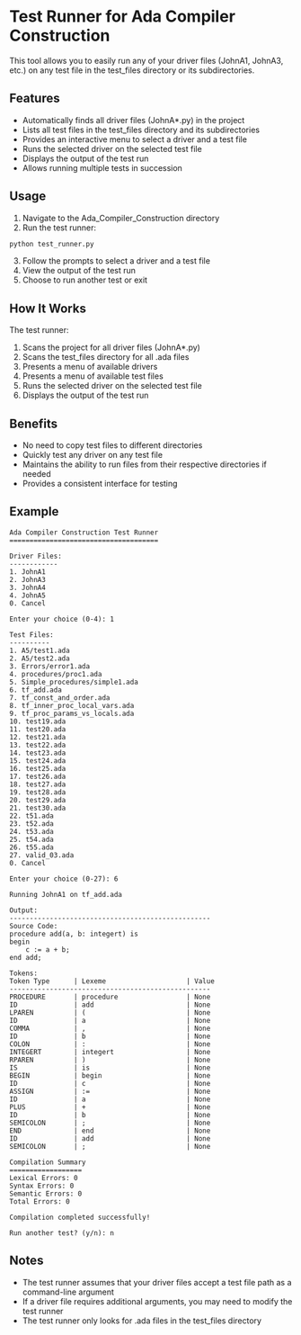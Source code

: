 # Test Runner for Ada Compiler Construction

This tool allows you to easily run any of your driver files (JohnA1, JohnA3, etc.) on any test file in the test_files directory or its subdirectories.

## Features

- Automatically finds all driver files (JohnA*.py) in the project
- Lists all test files in the test_files directory and its subdirectories
- Provides an interactive menu to select a driver and a test file
- Runs the selected driver on the selected test file
- Displays the output of the test run
- Allows running multiple tests in succession

## Usage

1. Navigate to the Ada_Compiler_Construction directory
2. Run the test runner:

```bash
python test_runner.py
```

3. Follow the prompts to select a driver and a test file
4. View the output of the test run
5. Choose to run another test or exit

## How It Works

The test runner:

1. Scans the project for all driver files (JohnA*.py)
2. Scans the test_files directory for all .ada files
3. Presents a menu of available drivers
4. Presents a menu of available test files
5. Runs the selected driver on the selected test file
6. Displays the output of the test run

## Benefits

- No need to copy test files to different directories
- Quickly test any driver on any test file
- Maintains the ability to run files from their respective directories if needed
- Provides a consistent interface for testing

## Example

```
Ada Compiler Construction Test Runner
=====================================

Driver Files:
------------
1. JohnA1
2. JohnA3
3. JohnA4
4. JohnA5
0. Cancel

Enter your choice (0-4): 1

Test Files:
----------
1. A5/test1.ada
2. A5/test2.ada
3. Errors/error1.ada
4. procedures/proc1.ada
5. Simple_procedures/simple1.ada
6. tf_add.ada
7. tf_const_and_order.ada
8. tf_inner_proc_local_vars.ada
9. tf_proc_params_vs_locals.ada
10. test19.ada
11. test20.ada
12. test21.ada
13. test22.ada
14. test23.ada
15. test24.ada
16. test25.ada
17. test26.ada
18. test27.ada
19. test28.ada
20. test29.ada
21. test30.ada
22. t51.ada
23. t52.ada
24. t53.ada
25. t54.ada
26. t55.ada
27. valid_03.ada
0. Cancel

Enter your choice (0-27): 6

Running JohnA1 on tf_add.ada

Output:
--------------------------------------------------
Source Code:
procedure add(a, b: integert) is
begin
    c := a + b;
end add;

Tokens:
Token Type      | Lexeme                    | Value
--------------------------------------------------
PROCEDURE       | procedure                 | None
ID              | add                       | None
LPAREN          | (                         | None
ID              | a                         | None
COMMA           | ,                         | None
ID              | b                         | None
COLON           | :                         | None
INTEGERT        | integert                  | None
RPAREN          | )                         | None
IS              | is                        | None
BEGIN           | begin                     | None
ID              | c                         | None
ASSIGN          | :=                        | None
ID              | a                         | None
PLUS            | +                         | None
ID              | b                         | None
SEMICOLON       | ;                         | None
END             | end                       | None
ID              | add                       | None
SEMICOLON       | ;                         | None

Compilation Summary
==================
Lexical Errors: 0
Syntax Errors: 0
Semantic Errors: 0
Total Errors: 0

Compilation completed successfully!

Run another test? (y/n): n
```

## Notes

- The test runner assumes that your driver files accept a test file path as a command-line argument
- If a driver file requires additional arguments, you may need to modify the test runner
- The test runner only looks for .ada files in the test_files directory 